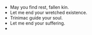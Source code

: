 - May you find rest, fallen kin.
- Let me end your wretched existence.
- Trinimac guide your soul.
- Let me end your suffering.
- 
